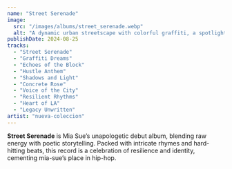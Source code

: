 ```yaml
---
name: "Street Serenade"
image:
  src: "/images/albums/street_serenade.webp"
  alt: "A dynamic urban streetscape with colorful graffiti, a spotlighted microphone at the center, and a stylized 'MS' logo integrated into the graffiti."
publishDate: 2024-08-25
tracks:
  - "Street Serenade"
  - "Graffiti Dreams"
  - "Echoes of the Block"
  - "Hustle Anthem"
  - "Shadows and Light"
  - "Concrete Rose"
  - "Voice of the City"
  - "Resilient Rhythms"
  - "Heart of LA"
  - "Legacy Unwritten"
artist: "nueva-coleccion"
---
```


**Street Serenade** is Mia Sue’s unapologetic debut album, blending raw energy with poetic storytelling. Packed with intricate rhymes and hard-hitting beats, this record is a celebration of resilience and identity, cementing mia-sue’s place in hip-hop.
